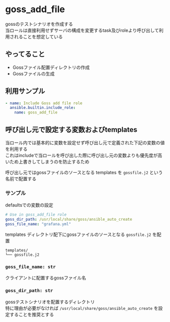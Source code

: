 # goss_add_file

gossのテストシナリオを作成する  
当ロールは直接利用せずサーバの構成を変更するtask及びroleより呼び出して利用されることを想定している  

## やってること

- Gossファイル配置ディレクトリの作成
- Gossファイルの生成

## 利用サンプル

``` yaml
- name: Include Goss add file role
  ansible.builtin.include_role:
    name: goss_add_file
```

## 呼び出し元で設定する変数およびtemplates

当ロール内では基本的に変数を設定せず呼び出し元で定義された下記の変数の値を利用する  
これはincludeで当ロールを呼び出した際に呼び出し元の変数よりも優先度が高いため上書きしてしまうのを防止するため  

呼び出し元ではgossファイルのソースとなる templates を `gossfile.j2` という名前で配置する

### サンプル  

defaultsでの変数の設定  

``` yaml
# Use in goss_add_file role
goss_dir_path: /usr/local/share/goss/ansible_auto_create
goss_file_name: "grafana.yml"
```

templates ディレクトリ配下にgossファイルのソースとなる `gossfile.j2` を配置

``` shell
templates/
└── gossfile.j2
```

### `goss_file_name: str`

クライアントに配置するgossファイル名  

### `goss_dir_path: str`

gossテストシナリオを配置するディレクトリ  
特に理由が必要がなければ `/usr/local/share/goss/ansible_auto_create` を設定することを推奨とする  
